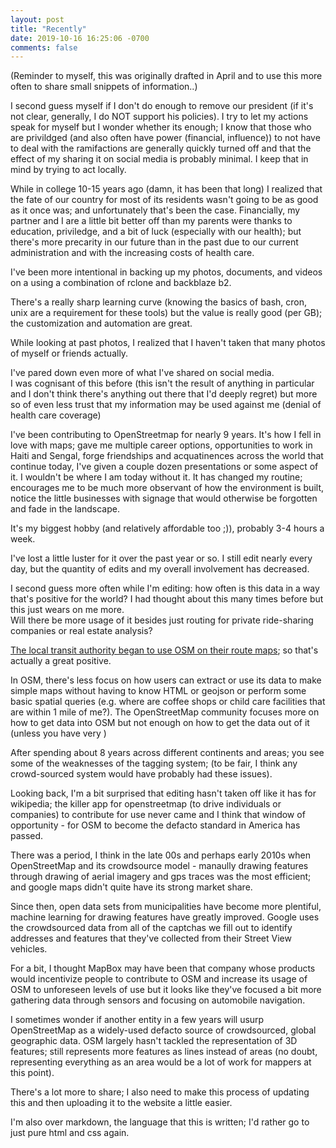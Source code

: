 ```yaml
---
layout: post
title: "Recently"
date: 2019-10-16 16:25:06 -0700
comments: false
---
```


(Reminder to myself, this was originally drafted in April and to use this more often to share small snippets of information..)

I second guess myself if I don't do enough to remove our president (if it's not clear, generally, I do NOT support his policies). I try to let my actions speak for myself but I wonder whether its enough; I know that those who are privildged (and also often have power (financial, influence)) to not have to deal with the ramifactions are generally quickly turned off and that the effect of my sharing it on social media is probably minimal. I keep that in mind by trying to act locally. 

While in college 10-15 years ago (damn, it has been that long) I realized that the fate of our country for most of its residents wasn't going to be as good as it once was; and unfortunately that's been the case. Financially, my partner and I are a little bit better off than my parents were thanks to education, priviledge, and a bit of luck (especially with our health); but there's more precarity in our future than in the past due to our current administration and with the increasing costs of health care.  

I've been more intentional in backing up my photos, documents, and videos on a using a combination of rclone and backblaze b2. 

There's a really sharp learning curve (knowing the basics of bash, cron, unix are a requirement for these tools) but the value is really good (per GB); the customization and automation are great. 

While looking at past photos, I realized that I haven't taken that many photos of myself or friends actually. 

I've pared down even more of what I've shared on social media.  
I was cognisant of this before (this isn't the result of anything in particular and I don't think there's anything out there that I'd deeply regret) but more so of even less trust that my information may be used against me (denial of health care coverage)

I've been contributing to OpenStreetmap for nearly 9 years. 
It's how I fell in love with maps; gave me multiple career options, opportunities to work in Haiti and Sengal, forge friendships and acquatinences across the world that continue today, I've given a couple dozen presentations or some aspect of it. I wouldn't be where I am today without it. It has changed my routine; encourages me to be much more observant of how the environment is built, notice the little businesses with signage that would otherwise be forgotten and fade in the landscape. 

It's my biggest hobby (and relatively affordable too ;)), probably 3-4 hours a week. 

I've lost a little luster for it over the past year or so. I still edit nearly every day, but the quantity of edits and my overall involvement has decreased. 

I second guess more often while I'm editing: how often is this data in a way that's positive for the world? I had thought about this many times before but this just wears on me more.  
Will there be more usage of it besides just routing for private ride-sharing companies or real estate analysis? 

[The local transit authority began to use OSM on their route maps](http://www.riderta.com/routes/3); so that's actually a great positive.

In OSM, there's less focus on how users can extract or use its data to make simple maps without having to know HTML or geojson or perform some basic spatial queries (e.g. where are coffee shops or child care facilities that are within 1 mile of me?). The OpenStreetMap community focuses more on how to get data into OSM but not enough on how to get the data out of it (unless you have very )

After spending about 8 years across different continents and areas; you see some of the weaknesses of the tagging system; 
(to be fair, I think any crowd-sourced system would have probably had these issues). 

Looking back, I'm a bit surprised that editing hasn't taken off like it has for wikipedia; the killer app for openstreetmap (to drive individuals or companies) to contribute for use never came and I think that window of opportunity - for OSM to become the defacto standard in America has passed. 

There was a period, I think in the late 00s and perhaps early 2010s when OpenStreetMap and its crowdsource model - manaully drawing features through drawing of aerial imagery and gps traces was the most efficient; and google maps didn't quite have its strong market share.  

Since then, open data sets from municipalities have become more plentiful, machine learning for drawing features 
have greatly improved. Google uses the crowdsourced data from all of the captchas we fill out to identify addresses and features that they've collected from their Street View vehicles. 

For a bit, I thought MapBox may have been that company whose products would incentivize people to contribute to OSM and increase its usage of OSM to unforeseen levels of use but it looks like they've focused a bit more gathering data through sensors and focusing on automobile navigation. 

I sometimes wonder if another entity in a few years will usurp OpenStreetMap as a widely-used defacto source of crowdsourced, global geographic data. OSM largely hasn't tackled the representation of 3D features; still represents more features as lines instead of areas (no doubt, representing everything as an area would be a lot of work for mappers at this point). 

There's a lot more to share; I also need to make this process of updating this and then uploading it to the website a little easier.

I'm also over markdown, the language that this is written; I'd rather go to just pure html and css again. 

